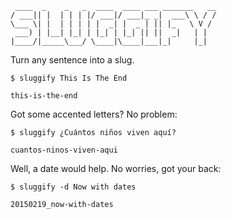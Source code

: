 ```
 ____  _    _   _  ____  ____ ___ _______   __
/ ___|| |  | | | |/ ___|/ ___|_ _|  ___\ \ / /
\___ \| |  | | | | |  _| |  _ | || |_   \ V / 
 ___) | |__| |_| | |_| | |_| || ||  _|   | |  
|____/|_____\___/ \____|\____|___|_|     |_|  
```

Turn any sentence into a slug.

```
$ sluggify This Is The End

this-is-the-end
```

Got some accented letters? No problem:

```
$ sluggify ¿Cuántos niños viven aquí?

cuantos-ninos-viven-aqui
```

Well, a date would help. No worries, got your back:

```
$ sluggify -d Now with dates

20150219_now-with-dates
```

